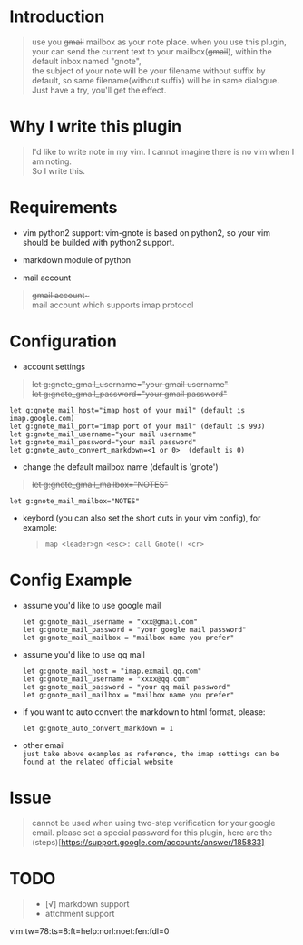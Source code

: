 Introduction
==============
>   use you ~~gmail~~ mailbox as your note place.
>   when you use this plugin, your can send the current text to your mailbox(~~gmail~~), within the default inbox named "gnote",    
the subject of your note will be your filename without suffix by default, so same filename(without suffix) will be in same dialogue. Just have a try, you'll get the effect.

Why I write this plugin
=======================
> I'd like to write note in my vim. I cannot imagine there is no vim when I am noting.  
> So I write this.
  
Requirements
===============
* vim python2 support: vim-gnote is based on python2, so your vim should be builded with python2 support.
* markdown module of python 

* mail account  
> ~~gmail account~~~   
> mail account which supports imap protocol  
  
Configuration
===============
* account settings  
> ~~let g:gnote_gmail_username="your gmail username"~~  
> ~~let g:gnote_gmail_password="your gmail password"~~  
  ```
  let g:gnote_mail_host="imap host of your mail" (default is imap.google.com)
  let g:gnote_mail_port="imap port of your mail" (default is 993)
  let g:gnote_mail_username="your mail username"
  let g:gnote_mail_password="your mail password"
  let g:gnote_auto_convert_markdown=<1 or 0>  (default is 0)
  ```
  
* change the default mailbox name (default is 'gnote')
>   ~~let g:gnote_gmail_mailbox="NOTES"~~  
  ```
  let g:gnote_mail_mailbox="NOTES"
  ```
  
* keybord (you can also set the short cuts in your vim config), for example:
  > ```
  > map <leader>gn <esc>: call Gnote() <cr>
  > ```

Config Example
==============
* assume you'd like to use google  mail
  ```
  let g:gnote_mail_username = "xxx@gmail.com"
  let g:gnote_mail_password = "your google mail password"
  let g:gnote_mail_mailbox = "mailbox name you prefer"
  ```
  
* assume you'd like to use qq mail
  ```
  let g:gnote_mail_host = "imap.exmail.qq.com"
  let g:gnote_mail_username = "xxxx@qq.com"
  let g:gnote_mail_password = "your qq mail password"
  let g:gnote_mail_mailbox = "mailbox name you prefer"
  ```

* if you want to auto convert the markdown to html format, please:
  ```
  let g:gnote_auto_convert_markdown = 1
  ```
  
* other email  
  ```just take above examples as reference, the imap settings can be found at the related official website```


Issue
=======
> cannot be used when using two-step verification for your google email.
> please set a special password for this plugin, here are the (steps)[https://support.google.com/accounts/answer/185833]

TODO
=======
> * [√] markdown support
> * attchment support


vim:tw=78:ts=8:ft=help:norl:noet:fen:fdl=0

